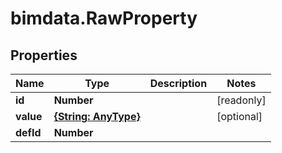 # bimdata.RawProperty

## Properties

Name | Type | Description | Notes
------------ | ------------- | ------------- | -------------
**id** | **Number** |  | [readonly] 
**value** | [**{String: AnyType}**](AnyType.md) |  | [optional] 
**defId** | **Number** |  | 


